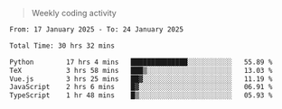 > Weekly coding activity
<!--START_SECTION:waka-->

```txt
From: 17 January 2025 - To: 24 January 2025

Total Time: 30 hrs 32 mins

Python        17 hrs 4 mins   ██████████████░░░░░░░░░░░   55.89 %
TeX           3 hrs 58 mins   ███▒░░░░░░░░░░░░░░░░░░░░░   13.03 %
Vue.js        3 hrs 25 mins   ██▓░░░░░░░░░░░░░░░░░░░░░░   11.19 %
JavaScript    2 hrs 6 mins    █▓░░░░░░░░░░░░░░░░░░░░░░░   06.91 %
TypeScript    1 hr 48 mins    █▒░░░░░░░░░░░░░░░░░░░░░░░   05.93 %
```

<!--END_SECTION:waka-->
